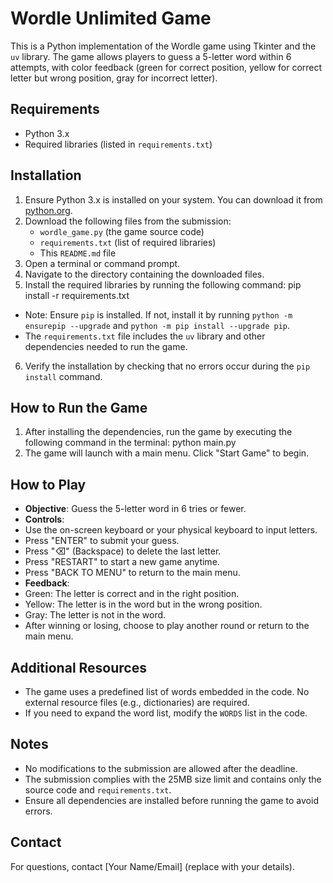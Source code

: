 # Wordle Unlimited Game

This is a Python implementation of the Wordle game using Tkinter and the `uv` library. The game allows players to guess a 5-letter word within 6 attempts, with color feedback (green for correct position, yellow for correct letter but wrong position, gray for incorrect letter).

## Requirements
- Python 3.x
- Required libraries (listed in `requirements.txt`)

## Installation
1. Ensure Python 3.x is installed on your system. You can download it from [python.org](https://www.python.org/downloads/).
2. Download the following files from the submission:
   - `wordle_game.py` (the game source code)
   - `requirements.txt` (list of required libraries)
   - This `README.md` file
3. Open a terminal or command prompt.
4. Navigate to the directory containing the downloaded files.
5. Install the required libraries by running the following command: pip install -r requirements.txt
- Note: Ensure `pip` is installed. If not, install it by running `python -m ensurepip --upgrade` and `python -m pip install --upgrade pip`.
- The `requirements.txt` file includes the `uv` library and other dependencies needed to run the game.
6. Verify the installation by checking that no errors occur during the `pip install` command.

## How to Run the Game
1. After installing the dependencies, run the game by executing the following command in the terminal: python main.py
2. The game will launch with a main menu. Click "Start Game" to begin.

## How to Play
- **Objective**: Guess the 5-letter word in 6 tries or fewer.
- **Controls**:
- Use the on-screen keyboard or your physical keyboard to input letters.
- Press "ENTER" to submit your guess.
- Press "⌫" (Backspace) to delete the last letter.
- Press "RESTART" to start a new game anytime.
- Press "BACK TO MENU" to return to the main menu.
- **Feedback**:
- Green: The letter is correct and in the right position.
- Yellow: The letter is in the word but in the wrong position.
- Gray: The letter is not in the word.
- After winning or losing, choose to play another round or return to the main menu.

## Additional Resources
- The game uses a predefined list of words embedded in the code. No external resource files (e.g., dictionaries) are required.
- If you need to expand the word list, modify the `WORDS` list in the code.

## Notes
- No modifications to the submission are allowed after the deadline.
- The submission complies with the 25MB size limit and contains only the source code and `requirements.txt`.
- Ensure all dependencies are installed before running the game to avoid errors.

## Contact
For questions, contact [Your Name/Email] (replace with your details).